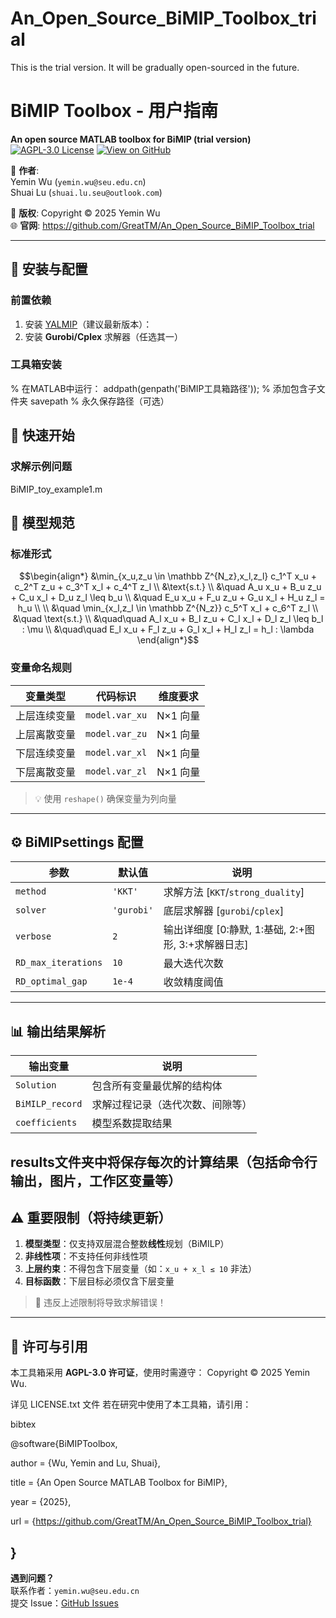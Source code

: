 # An_Open_Source_BiMIP_Toolbox_trial
This is the trial version. It will be gradually open-sourced in the future.
# BiMIP Toolbox - 用户指南
**An open source MATLAB toolbox for BiMIP (trial version)**  
[![AGPL-3.0 License](https://img.shields.io/badge/License-AGPL--3.0-blue.svg)](LICENSE.txt)
[![View on GitHub](https://img.shields.io/badge/GitHub-Repository-brightgreen)](https://github.com/GreatTM/An_Open_Source_BiMIP_Toolbox_trial)

👤 **作者**:  
Yemin Wu (`yemin.wu@seu.edu.cn`)  
Shuai Lu (`shuai.lu.seu@outlook.com`)  

📜 **版权**: Copyright © 2025 Yemin Wu  
🌐 **官网**: https://github.com/GreatTM/An_Open_Source_BiMIP_Toolbox_trial  

---

## 🔧 安装与配置
### 前置依赖
1. 安装 [YALMIP](https://yalmip.github.io/)（建议最新版本）：
2. 安装 **Gurobi/Cplex** 求解器（任选其一）

### 工具箱安装
% 在MATLAB中运行：
addpath(genpath('BiMIP工具箱路径'));  % 添加包含子文件夹
savepath                           % 永久保存路径（可选）

## 🚀 快速开始
### 求解示例问题
BiMIP_toy_example1.m

## 📐 模型规范
### 标准形式
$$\begin{align*}
&\min_{x_u,z_u \in \mathbb Z^{N_z},x_l,z_l} c_1^T x_u + c_2^T z_u + c_3^T x_l + c_4^T z_l \\
&\text{s.t.} \\
&\quad A_u x_u + B_u z_u + C_u x_l + D_u z_l \leq b_u \\
&\quad E_u x_u + F_u z_u + G_u x_l + H_u z_l = h_u \\
\\
&\quad \min_{x_l,z_l \in \mathbb Z^{N_z}} c_5^T x_l + c_6^T z_l \\
&\quad \text{s.t.} \\
&\quad\quad A_l x_u + B_l z_u + C_l x_l + D_l z_l \leq b_l : \mu \\
&\quad\quad E_l x_u + F_l z_u + G_l x_l + H_l z_l = h_l : \lambda 
\end{align*}$$

### 变量命名规则
| 变量类型         | 代码标识      | 维度要求 |
|------------------|--------------|----------|
| 上层连续变量     | `model.var_xu` | N×1 向量 |
| 上层离散变量     | `model.var_zu` | N×1 向量 |
| 下层连续变量     | `model.var_xl` | N×1 向量 |
| 下层离散变量     | `model.var_zl` | N×1 向量 |

> 💡 使用 `reshape()` 确保变量为列向量

---

## ⚙️ BiMIPsettings 配置
| 参数 | 默认值 | 说明 |
|------|---------|------|
| `method` | `'KKT'` | 求解方法 [`KKT`/`strong_duality`] |
| `solver` | `'gurobi'` | 底层求解器 [`gurobi`/`cplex`] |
| `verbose` | `2` | 输出详细度 [0:静默, 1:基础, 2:+图形, 3:+求解器日志] |
| `RD_max_iterations` | `10` | 最大迭代次数 |
| `RD_optimal_gap` | `1e-4` | 收敛精度阈值 |

---

## 📊 输出结果解析
| 输出变量 | 说明 |
|----------|------|
| `Solution` | 包含所有变量最优解的结构体 |
| `BiMILP_record` | 求解过程记录（迭代次数、间隙等） |
| `coefficients` | 模型系数提取结果 |

results文件夹中将保存每次的计算结果（包括命令行输出，图片，工作区变量等）
---

## ⚠️ 重要限制（将持续更新）
1. **模型类型**：仅支持双层混合整数**线性**规划（BiMILP）
2. **非线性项**：不支持任何非线性项
3. **上层约束**：不得包含下层变量（如：`x_u + x_l ≤ 10` 非法）
4. **目标函数**：下层目标必须仅含下层变量

> 📌 违反上述限制将导致求解错误！

---

## 📜 许可与引用
本工具箱采用 **AGPL-3.0 许可证**，使用时需遵守：
Copyright © 2025 Yemin Wu.

详见 LICENSE.txt 文件
若在研究中使用了本工具箱，请引用：

bibtex

@software{BiMIPToolbox,

author = {Wu, Yemin and Lu, Shuai},

title = {An Open Source MATLAB Toolbox for BiMIP},

year = {2025},

url = {https://github.com/GreatTM/An_Open_Source_BiMIP_Toolbox_trial}

}
---

**遇到问题？**  
联系作者：`yemin.wu@seu.edu.cn`  
提交 Issue：[GitHub Issues](https://github.com/GreatTM/An_Open_Source_BiMIP_Toolbox_trial/issues)